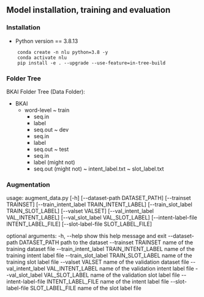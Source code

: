 ## Model installation, training and evaluation

### Installation
- Python version == 3.8.13

```
    conda create -n nlu python=3.8 -y
    conda activate nlu
    pip install -e . --upgrade --use-feature=in-tree-build
```

### Folder Tree
BKAI Folder Tree (Data Folder):
- BKAI
    + word-level
      ~ train
        + seq.in
        + label
        + seq.out
      ~ dev
        + seq.in
        + label
        + seq.out
      ~ test
        + seq.in
        + label (might not)
        + seq.out (might not)
      ~ intent_label.txt
      ~ slot_label.txt

### Augmentation
usage: augment_data.py [-h] [--dataset-path DATASET_PATH]
                       [--trainset TRAINSET]
                       [--train_intent_label TRAIN_INTENT_LABEL]
                       [--train_slot_label TRAIN_SLOT_LABEL]
                       [--valset VALSET]
                       [--val_intent_label VAL_INTENT_LABEL]
                       [--val_slot_label VAL_SLOT_LABEL]
                       [--intent-label-file INTENT_LABEL_FILE]
                       [--slot-label-file SLOT_LABEL_FILE]

optional arguments:
  -h, --help            show this help message and exit
  --dataset-path DATASET_PATH
                        path to the dataset
  --trainset TRAINSET   name of the training dataset file
  --train_intent_label TRAIN_INTENT_LABEL
                        name of the training intent label file
  --train_slot_label TRAIN_SLOT_LABEL
                        name of the training slot label file
  --valset VALSET       name of the validation dataset file
  --val_intent_label VAL_INTENT_LABEL
                        name of the validation intent label file
  --val_slot_label VAL_SLOT_LABEL
                        name of the validation slot label file
  --intent-label-file INTENT_LABEL_FILE
                        name of the intent label file
  --slot-label-file SLOT_LABEL_FILE
                        name of the slot label file

